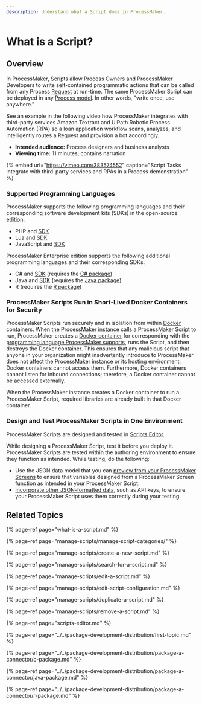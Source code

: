 ```yaml
---
description: Understand what a Script does in ProcessMaker.
---
```


# What is a Script?

## Overview

In ProcessMaker, Scripts allow Process Owners and ProcessMaker Developers to write self-contained programmatic actions that can be called from any Process [Request](../../using-processmaker/requests/what-is-a-request.md) at run-time. The same ProcessMaker Script can be deployed in any [Process model](../process-design/). In other words, "write once, use anywhere."

See an example in the following video how ProcessMaker integrates with third-party services Amazon Textract and UiPath Robotic Process Automation \(RPA\) so a loan application workflow scans, analyzes, and intelligently routes a Request and provision a bot accordingly.

* **Intended audience:** Process designers and business analysts
* **Viewing time:** 11 minutes; contains narration

{% embed url="https://vimeo.com/383574552" caption="Script Tasks integrate with third-party services and RPAs in a Process demonstration" %}



### Supported Programming Languages

ProcessMaker supports the following programming languages and their corresponding software development kits \(SDKs\) in the open-source edition:

* PHP and [SDK](https://github.com/ProcessMaker/sdk-php)
* Lua and [SDK](https://github.com/ProcessMaker/sdk-lua)
* JavaScript and [SDK](https://github.com/ProcessMaker/sdk-node)

ProcessMaker Enterprise edition supports the following additional programming languages and their corresponding SDKs:

* C\# and [SDK](https://github.com/ProcessMaker/docker-executor-csharp) \(requires the [C\# package](../../package-development-distribution/package-a-connector/c-package.md)\)
* Java and [SDK](https://github.com/ProcessMaker/sdk-java) \(requires the [Java package](../../package-development-distribution/package-a-connector/java-package.md)\)
* R \(requires the [R package](../../package-development-distribution/package-a-connector/r-package.md)\)

### ProcessMaker Scripts Run in Short-Lived Docker Containers for Security

ProcessMaker Scripts run securely and in isolation from within [Docker](https://www.docker.com/) containers. When the ProcessMaker instance calls a ProcessMaker Script to run, ProcessMaker creates a [Docker container](https://www.docker.com/resources/what-container) for corresponding with the [programming language ProcessMaker supports](what-is-a-script.md#supported-programming-languages), runs the Script, and then destroys the Docker container. This ensures that any malicious script that anyone in your organization might inadvertently introduce to ProcessMaker does not affect the ProcessMaker instance or its hosting environment: Docker containers cannot access them. Furthermore, Docker containers cannot listen for inbound connections; therefore, a Docker container cannot be accessed externally.

When the ProcessMaker instance creates a Docker container to run a ProcessMaker Script, required libraries are already built in that Docker container.

### Design and Test ProcessMaker Scripts in One Environment

ProcessMaker Scripts are designed and tested in [Scripts Editor](scripts-editor.md).

While designing a ProcessMaker Script, test it before you deploy it. ProcessMaker Scripts are tested within the authoring environment to ensure they function as intended. While testing, do the following:

* Use the JSON data model that you can [preview from your ProcessMaker Screens](../design-forms/screens-builder/preview-a-screen.md) to ensure that variables designed from a ProcessMaker Screen function as intended in your ProcessMaker Script.
* [Incorporate other JSON-formatted data](scripts-editor.md#enter-other-json-data-as-input-to-your-processmaker-script), such as API keys, to ensure your ProcessMaker Script uses them correctly during your testing.

## Related Topics

{% page-ref page="what-is-a-script.md" %}

{% page-ref page="manage-scripts/manage-script-categories/" %}

{% page-ref page="manage-scripts/create-a-new-script.md" %}

{% page-ref page="manage-scripts/search-for-a-script.md" %}

{% page-ref page="manage-scripts/edit-a-script.md" %}

{% page-ref page="manage-scripts/edit-script-configuration.md" %}

{% page-ref page="manage-scripts/duplicate-a-script.md" %}

{% page-ref page="manage-scripts/remove-a-script.md" %}

{% page-ref page="scripts-editor.md" %}

{% page-ref page="../../package-development-distribution/first-topic.md" %}

{% page-ref page="../../package-development-distribution/package-a-connector/c-package.md" %}

{% page-ref page="../../package-development-distribution/package-a-connector/java-package.md" %}

{% page-ref page="../../package-development-distribution/package-a-connector/r-package.md" %}

